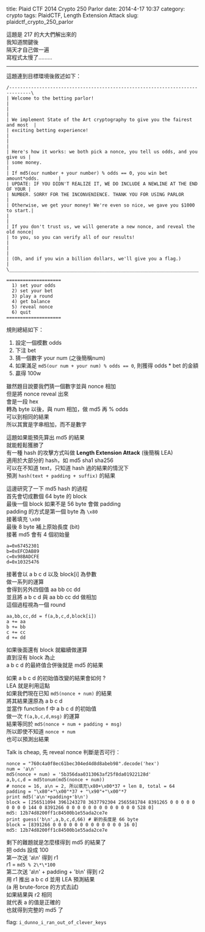 title: Plaid CTF 2014 Crypto 250 Parlor 
date: 2014-4-17 10:37
category: crypto
tags: PlaidCTF, Length Extension Attack
slug: plaidctf_crypto_250_parlor

這題是 217 的大大們解出來的  
我知道關鍵後  
隔天才自己做一遍  
寫程式太慢了.........  
* * *

這題連到目標環境後敘述如下：  

```
/------------------------------------------------------------------------------\
| Welcome to the betting parlor!                                               |
|                                                                              |
| We implement State of the Art cryptography to give you the fairest and most  |
| exciting betting experience!                                                 |
|                                                                              |
| Here's how it works: we both pick a nonce, you tell us odds, and you give us |
| some money.                                                                  |
| If md5(our number + your number) % odds == 0, you win bet amount*odds.       |
| UPDATE: IF YOU DIDN'T REALIZE IT, WE DO INCLUDE A NEWLINE AT THE END OF YOUR |
| NUMBER. SORRY FOR THE INCONVENIENCE. THANK YOU FOR USING PARLOR              |
| Otherwise, we get your money! We're even so nice, we gave you $1000 to start.|
|                                                                              |
| If you don't trust us, we will generate a new nonce, and reveal the old nonce|
| to you, so you can verify all of our results!                                |
|                                                                              |
| (Oh, and if you win a billion dollars, we'll give you a flag.)               |
\______________________________________________________________________________/

====================
  1) set your odds
  2) set your bet
  3) play a round
  4) get balance
  5) reveal nonce
  6) quit
====================
```

規則總結如下：

1. 設定一個模數 odds
2. 下注 bet
3. 猜一個數字 your num (之後簡稱num)
4. 如果滿足 `md5(our num + your num) % odds == 0`, 則獲得 odds * bet 的金額
5. 贏得 100w 

雖然題目說要我們猜一個數字並與 nonce 相加  
但是將 nonce reveal 出來  
會是一段 hex  
轉為 byte 以後，與 num 相加，做 md5 再 % odds  
可以到相同的結果  
所以其實是字串相加，而不是數字  

這題如果能預先算出 md5 的結果  
就能輕鬆獲勝了  
有一種 hash 的攻擊方式叫做 **Length Extension Attack** (後簡稱 LEA)  
適用於大部分的 hash，如 md5 sha1 sha256  
可以在不知道 text，只知道 hash 過的結果的情況下  
預測 `hash(text + padding + suffix)` 的結果  

這邊研究了一下 md5 hash 的過程  
首先會切成數個 64 byte 的 block  
最後一個 block 如果不是 56 byte 會做 padding  
padding 的方式是第一個 byte 為 `\x80`  
接著填充 `\x00`  
最後 8 byte 補上原始長度 (bit)  
接著 md5 會有 4 個初始量  

```
a=0x67452301
b=0xEFCDAB89
c=0x98BADCFE 
d=0x10325476
```

接著會以 a b c d 以及 block[i] 為參數  
做一系列的運算  
會得到另外四個值 aa bb cc dd  
並且將 a b c d 與 aa bb cc dd 做相加  
這個過程視為一個 round  

```
aa,bb,cc,dd = f(a,b,c,d,block[i])
a += aa
b += bb
c += cc
d += dd
```

如果後面還有 block 就繼續做運算  
直到沒有 block 為止  
a b c d 的最終值合併後就是 md5 的結果  

如果 a b c d 的初始值改變的結果會如何 ?  
LEA 就是利用這點  
如果我們現在已知 `md5(nonce + num)` 的結果  
將其結果還原為 a b c d  
並當作 function f 中 a b c d 的初始值  
做一次 `f(a,b,c,d,msg)` 的運算  
結果等同於 `md5(nonce + num + padding + msg)`   
所以即使不知道 `nonce + num`  
也可以預測出結果  

Talk is cheap, 先 reveal nonce 判斷是否可行：  

```
nonce = "760c4a0f8ec61bec304ed4d8d8abeb98".decode('hex')
num = 'a\n'
md5(nonce + num) = '5b356daa0313063af25f8da01922128d'
a,b,c,d = md5tonum(md5(nonce + num))
# nonce = 16, a\n = 2, 所以填充\x80+\x00*37 + len 8, total = 64
padding = "\x80"+"\x00"*37 + "\x90"+"\x00"*7
print md5('a\n'+padding+'b\n')
block = [256511094 3961243278 3637792304 2565581784 8391265 0 0 0 0 0 0 0 0 0 144 0 8391266 0 0 0 0 0 0 0 0 0 0 0 0 0 528 0]
md5: 12b74d8200ff1c84500b1e55ada2ce7e 
print guess('b\n',a,b,c,d,66) # 新的長度是 66 byte
block = [8391266 0 0 0 0 0 0 0 0 0 0 0 0 0 16 0]
md5: 12b74d8200ff1c84500b1e55ada2ce7e 
```

剩下的難題就是怎麼樣得到 md5 的結果了  
把 odds 設成 100  
第一次送 'a\n' 得到 r1  
r1 = `md5 % 2\*\*100`  
第二次送 'a\n' + padding + 'b\n' 得到 r2  
用 r1 推出 a b c d 並用 LEA 預測結果  
(a 用 brute-force 的方式去試)  
如果結果與 r2 相同  
就代表 a 的值是正確的  
也就得到完整的 md5 了  

flag: `i_dunno_i_ran_out_of_clever_keys`
